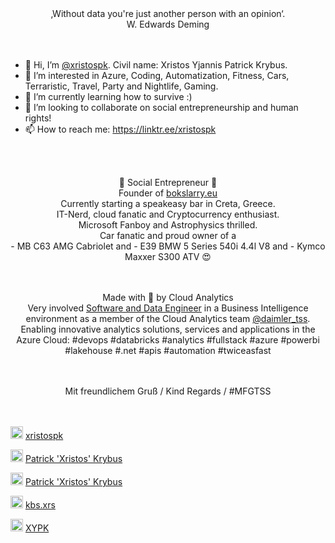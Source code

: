<div align="center">
‚Without data you're just another person with an opinion‘. <br>
W. Edwards Deming
</div>
<br><br>

- 👋 Hi, I’m [@xristospk](https://linktr.ee/xristospk). Civil name: Xristos Yjannis Patrick Krybus.
- 👀 I’m interested in Azure, Coding, Automatization, Fitness, Cars, Terraristic, Travel, Party and Nightlife, Gaming.
- 🌱 I’m currently learning how to survive :)
- 💞️ I’m looking to collaborate on social entrepreneurship and human rights!
- 📫 How to reach me: https://linktr.ee/xristospk

<br><br>

<div align="center">

🌸 Social Entrepreneur 🌸  <br>
Founder of [bokslarry.eu](https://www.instagram.com/bokslarry.eu/) <br>
Currently starting a speakeasy bar in Creta, Greece. <br>
IT-Nerd, cloud fanatic and Cryptocurrency enthusiast. <br>
Microsoft Fanboy and Astrophysics thrilled. <br>
Car fanatic and proud owner of a <br>
\- MB C63 AMG Cabriolet and 
\- E39 BMW 5 Series 540i 4.4l V8 and 
\- Kymco Maxxer S300 ATV 😍 <br>
 <br><br>

Made with 🧠 by Cloud Analytics <br>
Very involved [Software and Data Engineer](https://www.xing.com/profile/PatrickXristos_Krybus) in a Business Intelligence environment as a member of the Cloud Analytics team [@daimler_tss](https://www.instagram.com/daimler_tss/).
Enabling innovative analytics solutions, services and applications in the Azure Cloud: #devops #databricks #analytics #fullstack #azure #powerbi #lakehouse #.net #apis #automation #twiceasfast
 
<br>
<br>
Mit freundlichem Gruß / Kind Regards / #MFGTSS
 </div>
<br>
<br>

<img src="https://cdn.worldvectorlogo.com/logos/linktree-2.svg" alt="drawing" width="20"/>  [xristospk](https://www.linktr.ee/xristospk)

<img src="https://user-images.githubusercontent.com/26623619/135774582-194d8c26-47de-455f-9746-98a06dd0e509.png" alt="drawing" width="20"/>  [Patrick 'Xristos' Krybus](https://www.xing.com/profile/PatrickXristos_Krybus)

<img src="https://user-images.githubusercontent.com/26623619/141059589-e0a3ae00-9c0a-4e6b-9446-bed603a1befa.png" alt="drawing" width="20"/>  [Patrick 'Xristos' Krybus](https://www.linkedin.com/in/xristospk/)

<img src="https://user-images.githubusercontent.com/26623619/135774544-e9215840-e364-4386-b409-180c12ade8c3.png" alt="drawing" width="20"/>  [kbs.xrs](http://instagram.com/kbs.xrs/)

<img src="https://user-images.githubusercontent.com/26623619/135774679-778a23f7-3959-4d31-aa3f-dc6b98778495.png" alt="drawing" width="20"/>  [XYPK](https://www.facebook.com/patrick.krybus)

<!---
xristospk/xristospk is a ✨ special ✨ repository because its `README.md` (this file) appears on your GitHub profile.
You can click the Preview link to take a look at your changes.
--->
